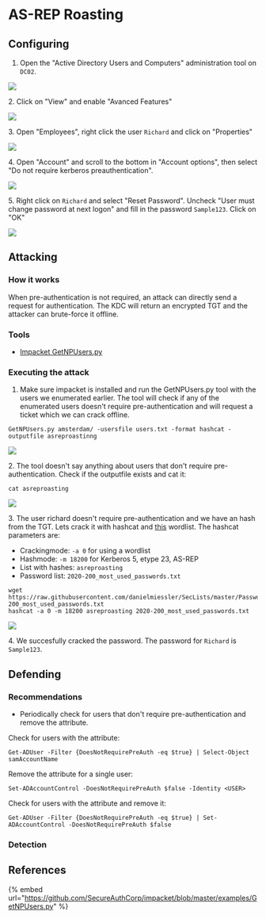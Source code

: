 # AS-REP Roasting

## Configuring

1. Open the "Active Directory Users and Computers" administration tool on `DC02`.

![](<../../../.gitbook/assets/image (6).png>)

2\. Click on "View" and enable "Avanced Features"

![](<../../../.gitbook/assets/image (4) (1) (1).png>)

3\. Open "Employees", right click the user `Richard` and click on "Properties"

![](<../../../.gitbook/assets/image (64) (1) (1).png>)

4\. Open "Account" and scroll to the bottom in "Account options", then select "Do not require kerberos preauthentication".

![](<../../../.gitbook/assets/image (39) (1).png>)

5\. Right click on `Richard` and select "Reset Password". Uncheck "User must change password at next logon" and fill in the password `Sample123`. Click on "OK"

![](<../../../.gitbook/assets/image (65) (1) (1).png>)

## Attacking

### How it works

When pre-authentication is not required, an attack can directly send a request for authentication. The KDC will return an encrypted TGT and the attacker can brute-force it offline.

### Tools

* [Impacket GetNPUsers.py](https://github.com/SecureAuthCorp/impacket/blob/master/examples/GetNPUsers.py)

### Executing the attack

1. Make sure impacket is installed and run the GetNPUsers.py tool with the users we enumerated earlier. The tool will check if any of the enumerated users doesn't require pre-authentication and will request a ticket which we can crack offline.

```
GetNPUsers.py amsterdam/ -usersfile users.txt -format hashcat -outputfile asreproastinng
```

![](<../../../.gitbook/assets/image (7).png>)

2\. The tool doesn't say anything about users that don't require pre-authentication. Check if the outputfile exists and cat it:

```
cat asreproasting
```

![](<../../../.gitbook/assets/image (43) (1) (1).png>)

3\. The user richard doesn't require pre-authentication and we have an hash from the TGT. Lets crack it with hashcat and [this](https://raw.githubusercontent.com/danielmiessler/SecLists/master/Passwords/2020-200\_most\_used\_passwords.txt) wordlist. The hashcat parameters are:

* Crackingmode: `-a 0` for using a wordlist
* Hashmode: `-m 18200` for Kerberos 5, etype 23, AS-REP
* List with hashes: `asreproasting`
* Password list: `2020-200_most_used_passwords.txt`

```
wget https://raw.githubusercontent.com/danielmiessler/SecLists/master/Passwords/2020-200_most_used_passwords.txt
hashcat -a 0 -m 18200 asreproasting 2020-200_most_used_passwords.txt
```

![](<../../../.gitbook/assets/image (10).png>)

4\. We succesfully cracked the password. The password for `Richard` is `Sample123`.

## Defending

### Recommendations

* Periodically check for users that don't require pre-authentication and remove the attribute.

Check for users with the attribute:

```
Get-ADUser -Filter {DoesNotRequirePreAuth -eq $true} | Select-Object samAccountName
```

Remove the attribute for a single user:

```
Set-ADAccountControl -DoesNotRequirePreAuth $false -Identity <USER>
```

Check for users with the attribute and remove it:

```
Get-ADUser -Filter {DoesNotRequirePreAuth -eq $true} | Set-ADAccountControl -DoesNotRequirePreAuth $false
```

### Detection



## References

{% embed url="https://github.com/SecureAuthCorp/impacket/blob/master/examples/GetNPUsers.py" %}
